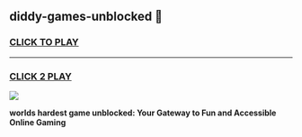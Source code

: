 
## diddy-games-unblocked 👋
<h3>
<a href="https://premium.freeplayer.one?title=diddy-games-unblocked&ref=14F">CLICK TO PLAY</a></h3>
<hr>

<h3>
<a href="https://premium.freeplayer.one?title=diddy-games-unblocked&ref=14F">CLICK 2 PLAY</a>
  
</h3>

<a href="https://premium.freeplayer.one?title=diddy-games-unblocked&ref=12F/"><img src="https://clearcache.store/games.png"></a>


**worlds hardest game unblocked: Your Gateway to Fun and Accessible Online Gaming**
